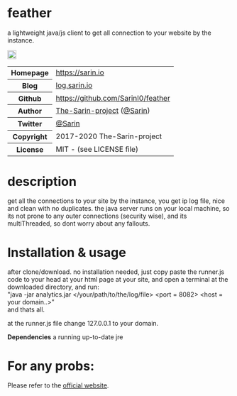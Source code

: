 # feather

a lightweight java/js client to get all connection to your website by the instance.

<img src="https://image.flaticon.com/icons/png/128/133/133962.png" style="height:20px;width:20px;"></img>
<table>
    <tr>
        <th>Homepage</th>
        <td><a href="https://sarin.io/int">https://sarin.io</a></td>
    </tr>
    <tr>
        <th>Blog</th>
        <td><a href="https://sarin.io/blog">log.sarin.io</a></td>
    <tr>
        <th>Github</th>
        <td><a href="https://github.com/SarinI0/integrity">https://github.com/SarinI0/feather</a></td>
     <tr/>
    <tr>
       <th>Author</th>
       <td><a href="https://sarin.io">The-Sarin-project</a> (<a href="https://sarin.io">@Sarin</a>)</td>
    </tr>
    <tr>
        <th>Twitter</th>
        <td><a href="https://twitter.com/Sarin_io">@Sarin</a></td>
    </tr>
    <tr>
        <th>Copyright</th>
        <td>2017-2020 The-Sarin-project</td>
    </tr>
    <tr>
        <th>License</th>
        <td>MIT - (see LICENSE file)</td>
    </tr>
</table>

# description

get all the connections to your site by the instance, you get ip log file,
nice and clean with no duplicates.
the java server runs on your local machine, so its not prone to any 
outer connections (security wise), and its multiThreaded, so dont worry
about any fallouts.

# Installation & usage
after clone/download.
no installation needed, just copy paste the runner.js code to your head
at your html page at your site, and open a terminal at the downloaded directory,
and run:                                                                                                                                                
    "java -jar analytics.jar </your/path/to/the/log/file> <port = 8082> <host = your domain..>"                                           
and thats all.

at the runner.js file change 127.0.0.1 to your domain.

**Dependencies**
a running up-to-date jre

For any probs:
============

Please refer to the [official website](https://sarin.io).
